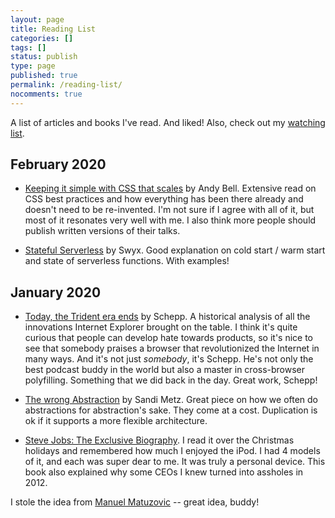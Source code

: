 ```yaml
---
layout: page
title: Reading List
categories: []
tags: []
status: publish
type: page
published: true
permalink: /reading-list/
nocomments: true
---
```


A list of articles and books I've read. And liked! Also, check out my [watching list](/watching-list).

## February 2020

- [Keeping it simple with CSS that scales](https://hankchizljaw.com/wrote/keeping-it-simple-with-css-that-scales/) by Andy Bell. Extensive read on CSS best practices and how everything has been there already and doesn't need to be re-invented. I'm not sure if I agree with all of it, but most of it resonates very well with me. I also think more people should publish written versions of their talks.

- [Stateful Serverless](https://www.swyx.io/writing/stateful-serverless/) by Swyx. Good explanation on cold start / warm start and state of serverless functions. With examples!

## January 2020

- [Today, the Trident era ends](https://schepp.dev/posts/today-the-trident-era-ends/) by Schepp. A historical analysis of all the innovations Internet Explorer brought on the table. I think it's quite curious that people can develop hate towards products, so it's nice to see that somebody praises a browser that revolutionized the Internet in many ways. And it's not just *somebody*, it's Schepp. He's not only the best podcast buddy in the world but also a master in cross-browser polyfilling. Something that we did back in the day. Great work, Schepp!

- [The wrong Abstraction](https://www.sandimetz.com/blog/2016/1/20/the-wrong-abstraction) by Sandi Metz. Great piece on how we often do abstractions for abstraction's sake. They come at a cost. Duplication is ok if it supports a more flexible architecture.

- [Steve Jobs: The Exclusive Biography](https://www.amazon.de/Steve-Jobs-Exclusive-Walter-Isaacson/dp/034914043X). I read it over the Christmas holidays and remembered how much I enjoyed the iPod. I had 4 models of it, and each was super dear to me. It was truly a personal device. This book also explained why some CEOs I knew turned into assholes in 2012. 

I stole the idea from [Manuel Matuzovic](https://www.matuzo.at/readinglist/) -- great idea, buddy!

